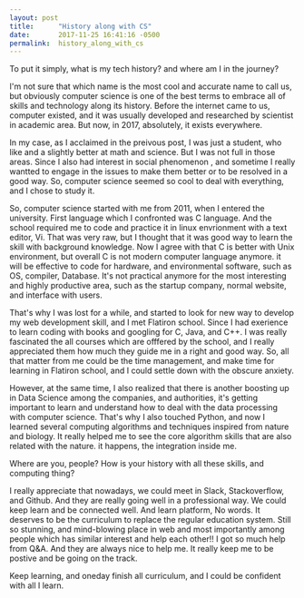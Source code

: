 ```yaml
---
layout: post
title:      "History along with CS"
date:       2017-11-25 16:41:16 -0500
permalink:  history_along_with_cs
---
```


To put it simply, what is my tech history? and where am I in the journey?

I'm not sure that which name is the most cool and accurate name to call us, but obviously computer science is one of the best terms to embrace all of skills and technology along its history. Before the internet came to us, computer existed, and it was usually developed and researched by scientist in academic area. But now, in 2017, absolutely, it exists everywhere.

In my case, as I acclaimed in the preivous post, I was just a student, who like and a slightly better at math and science. But I was not full in those areas. Since I also had interest in social phenomenon , and sometime I really wantted to engage in the issues to make them better or to be resolved in a good way. So, computer science seemed so cool to deal with everything, and I chose to study it.

So, computer science started with me from 2011, when I entered the university. First language which I confronted was C language. And the school required me to code and practice it in linux envrionment with a text editor, Vi. That was very raw, but I thought that it was good way to learn the skill with background knowledge. Now I agree with that C is better with Unix environment, but overall C is not modern computer language anymore. it will be effective to code for hardware, and environmental software, such as OS, compiler, Database. It's not practical anymore for the most interesting and highly productive area, such as the startup company, normal website, and interface with users.

That's why I was lost for a while, and started to look for new way to develop my web development skill, and I met Flatiron school. Since I had exerience to learn coding with books and googling for C, Java, and C++. I was really fascinated the all courses which are offfered by the school, and I really appreciated them how much they guide me in a right and good way. So, all that matter from me could be the time management, and make time for learning in Flatiron school, and I could settle down with the obscure anxiety.

However, at the same time, I also realized that there is another boosting up in Data Science among the companies, and authorities, it's getting important to learn and understand how to deal with the data processing with computer science. That's why I also touched Python, and now I learned several computing algorithms and techniques inspired from nature and biology. It really helped me to see the core algorithm skills that are also related with the nature. it happens, the integration inside me.

Where are you, people? How is your history with all these skills, and computing thing?

I really appreciate that nowadays, we could meet in Slack, Stackoverflow, and Github. And they are really going well in a professional way. We could keep learn and be connected well. And learn platform, No words. It deserves to be the curriculum to replace the regular education system. Still so stunning, and mind-blowing place in web and most importantly among people which has similar interest and help each other!! I got so much help from Q&A. And they are always nice to help me. It really keep me to be postive and be going on the track.

Keep learning, and oneday finish all curriculum, and I could be confident with all I learn.
